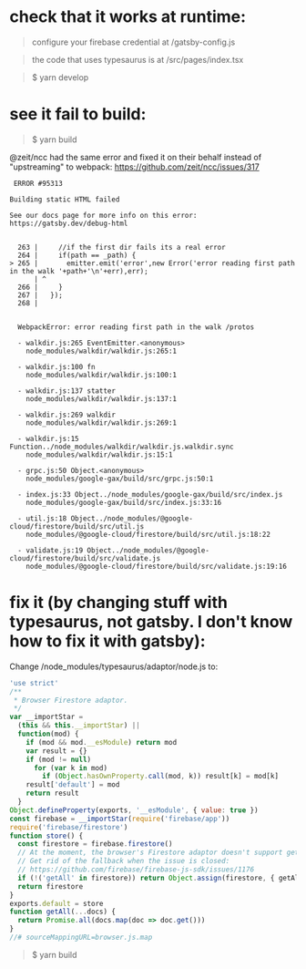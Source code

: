 # check that it works at runtime:
> configure your firebase credential at /gatsby-config.js

> the code that uses typesaurus is at /src/pages/index.tsx

> $ yarn develop

# see it fail to build:
> $ yarn build

@zeit/ncc had the same error and fixed it on their behalf instead of "upstreaming" to webpack:
https://github.com/zeit/ncc/issues/317
```
 ERROR #95313 

Building static HTML failed

See our docs page for more info on this error: https://gatsby.dev/debug-html


  263 |     //if the first dir fails its a real error
  264 |     if(path == _path) {
> 265 |       emitter.emit('error',new Error('error reading first path in the walk '+path+'\n'+err),err);
      | ^
  266 |     }
  267 |   });
  268 | 


  WebpackError: error reading first path in the walk /protos
  
  - walkdir.js:265 EventEmitter.<anonymous>
    node_modules/walkdir/walkdir.js:265:1
  
  - walkdir.js:100 fn
    node_modules/walkdir/walkdir.js:100:1
  
  - walkdir.js:137 statter
    node_modules/walkdir/walkdir.js:137:1
  
  - walkdir.js:269 walkdir
    node_modules/walkdir/walkdir.js:269:1
  
  - walkdir.js:15 Function../node_modules/walkdir/walkdir.js.walkdir.sync
    node_modules/walkdir/walkdir.js:15:1
  
  - grpc.js:50 Object.<anonymous>
    node_modules/google-gax/build/src/grpc.js:50:1
  
  - index.js:33 Object../node_modules/google-gax/build/src/index.js
    node_modules/google-gax/build/src/index.js:33:16
  
  - util.js:18 Object../node_modules/@google-cloud/firestore/build/src/util.js
    node_modules/@google-cloud/firestore/build/src/util.js:18:22
  
  - validate.js:19 Object../node_modules/@google-cloud/firestore/build/src/validate.js
    node_modules/@google-cloud/firestore/build/src/validate.js:19:16
```

# fix it (by changing stuff with typesaurus, not gatsby. I don't know how to fix it with gatsby):
Change /node_modules/typesaurus/adaptor/node.js to:

```javascript
'use strict'
/**
 * Browser Firestore adaptor.
 */
var __importStar =
  (this && this.__importStar) ||
  function(mod) {
    if (mod && mod.__esModule) return mod
    var result = {}
    if (mod != null)
      for (var k in mod)
        if (Object.hasOwnProperty.call(mod, k)) result[k] = mod[k]
    result['default'] = mod
    return result
  }
Object.defineProperty(exports, '__esModule', { value: true })
const firebase = __importStar(require('firebase/app'))
require('firebase/firestore')
function store() {
  const firestore = firebase.firestore()
  // At the moment, the browser's Firestore adaptor doesn't support getAll.
  // Get rid of the fallback when the issue is closed:
  // https://github.com/firebase/firebase-js-sdk/issues/1176
  if (!('getAll' in firestore)) return Object.assign(firestore, { getAll })
  return firestore
}
exports.default = store
function getAll(...docs) {
  return Promise.all(docs.map(doc => doc.get()))
}
//# sourceMappingURL=browser.js.map

```

> $ yarn build